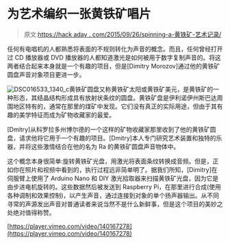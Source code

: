 # 为艺术编织一张黄铁矿唱片

> 原文:[https://hack aday . com/2015/09/26/spinning-a-黄铁矿-艺术记录/](https://hackaday.com/2015/09/26/spinning-a-pyrite-record-for-art/)

任何有电唱机的人都熟悉将表面的不规则转化为声音的概念。而且，任何曾经打开过 CD 播放器或 DVD 播放器的人都知道激光是如何被用于数字复制声音的。将这两者结合起来本身就是一个有趣的项目，但是[Dimitry Morozov]通过他的黄铁矿圆盘声音对象项目更进一步。

![DSC016533_1340_c](../Images/bce3738786583966353828f2660e2827.png)黄铁矿圆盘又称黄铁矿太阳或黄铁矿美元，是黄铁矿的一种形态，其结晶结构形成具有放射状条纹的圆盘。黄铁矿盘是伊利诺伊州斯巴达周围地区特有的，通常在那里的煤矿中发现。它们没有真正的实际用途，但由于其有趣的美学特征而成为矿物收藏家的最爱。

[Dmitry]从科罗拉多州博尔德的一个这样的矿物收藏家那里收到了他的黄铁矿圆盘，请求他将它用于一个有趣的项目。[Dmitry]本人专门研究艺术装置和独特的乐器，并将这些激情结合在他的名为 Ra 的黄铁矿圆盘声音物体中。

这个概念本身很简单:旋转黄铁矿光盘，用激光将表面条纹转换成音频。但是，正如你在照片和视频中看到的，执行过程远非简单明了。据我们所知，[Dimitry]在伺服臂上使用了 Arduino Nano 和 DIY 激光拾取器来扫描黄铁矿光盘，因为它是由步进电机旋转的。这些数据然后被发送到 Raspberry Pi，在那里进行合成(使用各种调制和效果控制)，以产生声音，通过连接到对象的单个扬声器输出。从不同寻常的声源发出声音对普通读者来说当然不是什么新鲜事，但是这个项目的美妙之处绝对值得称赞。

[https://player.vimeo.com/video/140167278](https://player.vimeo.com/video/140167278)